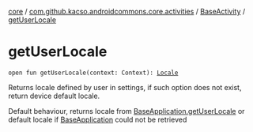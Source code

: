 [core](../../index.md) / [com.github.kacso.androidcommons.core.activities](../index.md) / [BaseActivity](index.md) / [getUserLocale](./get-user-locale.md)

# getUserLocale

`open fun getUserLocale(context: Context): `[`Locale`](http://docs.oracle.com/javase/8/docs/api/java/util/Locale.html)

Returns locale defined by user in settings, if such option does not exist, return device default locale.

Default behaviour, returns locale from [BaseApplication.getUserLocale](../../com.github.kacso.androidcommons.core/-base-application/get-user-locale.md) or default locale if [BaseApplication](../../com.github.kacso.androidcommons.core/-base-application/index.md)
could not be retrieved

